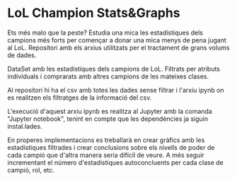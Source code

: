 # LoL Champion Stats&Graphs
 Ets més malo que la peste? Estudia una mica les estadístiques dels campions més forts
 per començar a donar una mica menys de pena jugant al LoL.
 Repositori amb els arxius utilitzats per el tractament de grans volums de dades.

 DataSet amb les estadístiques dels campions de LoL. Filtrats per atributs individuals i comprarats amb altres 
 campions de les mateixes clases. 

 Al repositori hi ha el csv amb totes les dades sense filtrar i l'arxiu ipynb on es realitzen els filtratges 
 de la informació del csv.

 L'execució d'aquest arxiu ipynb es realitza al Jupyter amb la comanda "Jupyter notebook", tenint en compte
 que les dependències ja siguin instal.lades.


 En properes implementacions es treballarà en crear gràfics amb les estadístiques filtrades i crear conclusions
 sobre els nivells de poder de cada campió que d'altra manera seria difícil de veure. A més seguir incrementant 
 el número d'estadístiques autoconcluents per cada clase de campió, rol, etc.